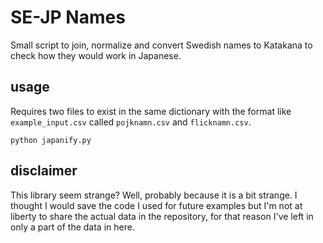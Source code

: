 # SE-JP Names

Small script to join, normalize and convert Swedish names to Katakana to check how they would work in Japanese.

## usage

Requires two files to exist in the same dictionary with the format like `example_input.csv` called `pojknamn.csv` and `flicknamn.csv`.

```
python japanify.py
```

## disclaimer

This library seem strange? Well, probably because it is a bit strange. I thought I would save the code I used for future examples but I'm not at liberty to share the actual data in the repository, for that reason I've left in only a part of the data in here.
